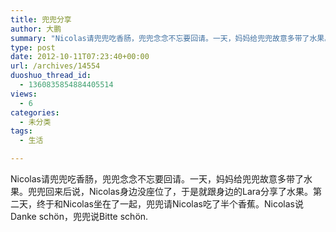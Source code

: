 ```yaml
---
title: 兜兜分享
author: 大鹏
summary: "Nicolas请兜兜吃香肠，兜兜念念不忘要回请。一天，妈妈给兜兜故意多带了水果。兜兜回来后说，Nicolas身边没座位了，于是就跟身边的Lara分享了水果。第二天，终于和Nicolas坐在了一起，兜兜请Nicolas吃了半个香蕉。Nicolas说Danke schön，兜兜说Bitte schön."
type: post
date: 2012-10-11T07:23:40+00:00
url: /archives/14554
duoshuo_thread_id:
  - 1360835854884405514
views:
  - 6
categories:
  - 未分类
tags:
  - 生活

---
```

Nicolas请兜兜吃香肠，兜兜念念不忘要回请。一天，妈妈给兜兜故意多带了水果。兜兜回来后说，Nicolas身边没座位了，于是就跟身边的Lara分享了水果。第二天，终于和Nicolas坐在了一起，兜兜请Nicolas吃了半个香蕉。Nicolas说Danke schön，兜兜说Bitte schön.
